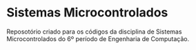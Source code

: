 # Sistemas Microcontrolados

Reposotório criado para os códigos da disciplina de Sistemas Microcontrolados do 6º período de Engenharia de Computação.
